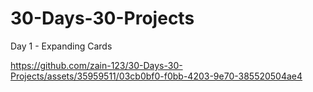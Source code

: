 # 30-Days-30-Projects

Day 1 - Expanding Cards



https://github.com/zain-123/30-Days-30-Projects/assets/35959511/03cb0bf0-f0bb-4203-9e70-385520504ae4

